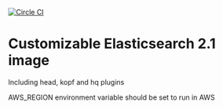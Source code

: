 [![Circle CI](https://circleci.com/gh/gaia-adm/docker-elasticsearch.svg?style=svg)](https://circleci.com/gh/gaia-adm/docker-elasticsearch)

# Customizable Elasticsearch 2.1 image

Including head, kopf and hq plugins

AWS_REGION environment variable should be set to run in AWS


